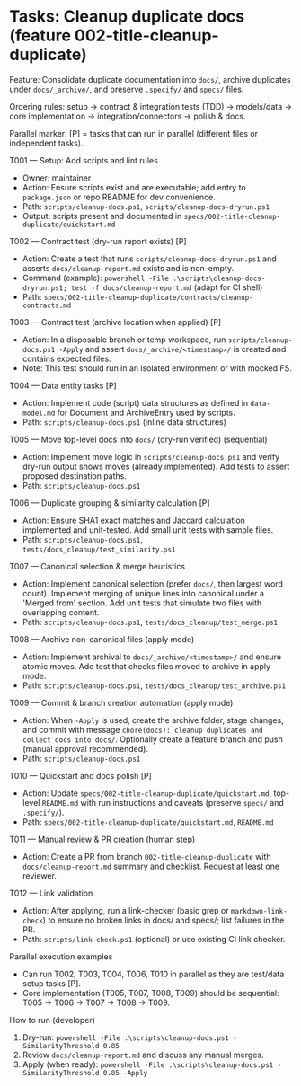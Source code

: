 # Tasks: Cleanup duplicate docs (feature 002-title-cleanup-duplicate)

Feature: Consolidate duplicate documentation into `docs/`, archive duplicates under `docs/_archive/`, and preserve `.specify/` and `specs/` files.

Ordering rules: setup → contract & integration tests (TDD) → models/data → core implementation → integration/connectors → polish & docs.

Parallel marker: [P] = tasks that can run in parallel (different files or independent tasks).

T001 — Setup: Add scripts and lint rules
- Owner: maintainer
- Action: Ensure scripts exist and are executable; add entry to `package.json` or repo README for dev convenience.
- Path: `scripts/cleanup-docs.ps1`, `scripts/cleanup-docs-dryrun.ps1`
- Output: scripts present and documented in `specs/002-title-cleanup-duplicate/quickstart.md`

T002 — Contract test (dry-run report exists) [P]
- Action: Create a test that runs `scripts/cleanup-docs-dryrun.ps1` and asserts `docs/cleanup-report.md` exists and is non-empty.
- Command (example): `powershell -File .\scripts\cleanup-docs-dryrun.ps1; test -f docs/cleanup-report.md` (adapt for CI shell)
- Path: `specs/002-title-cleanup-duplicate/contracts/cleanup-contracts.md`

T003 — Contract test (archive location when applied) [P]
- Action: In a disposable branch or temp workspace, run `scripts/cleanup-docs.ps1 -Apply` and assert `docs/_archive/<timestamp>/` is created and contains expected files.
- Note: This test should run in an isolated environment or with mocked FS.

T004 — Data entity tasks [P]
- Action: Implement code (script) data structures as defined in `data-model.md` for Document and ArchiveEntry used by scripts.
- Path: `scripts/cleanup-docs.ps1` (inline data structures)

T005 — Move top-level docs into `docs/` (dry-run verified) (sequential)
- Action: Implement move logic in `scripts/cleanup-docs.ps1` and verify dry-run output shows moves (already implemented). Add tests to assert proposed destination paths.
- Path: `scripts/cleanup-docs.ps1`

T006 — Duplicate grouping & similarity calculation [P]
- Action: Ensure SHA1 exact matches and Jaccard calculation implemented and unit-tested. Add small unit tests with sample files.
- Path: `scripts/cleanup-docs.ps1`, `tests/docs_cleanup/test_similarity.ps1`

T007 — Canonical selection & merge heuristics
- Action: Implement canonical selection (prefer `docs/`, then largest word count). Implement merging of unique lines into canonical under a 'Merged from' section. Add unit tests that simulate two files with overlapping content.
- Path: `scripts/cleanup-docs.ps1`, `tests/docs_cleanup/test_merge.ps1`

T008 — Archive non-canonical files (apply mode)
- Action: Implement archival to `docs/_archive/<timestamp>/` and ensure atomic moves. Add test that checks files moved to archive in apply mode.
- Path: `scripts/cleanup-docs.ps1`, `tests/docs_cleanup/test_archive.ps1`

T009 — Commit & branch creation automation (apply mode)
- Action: When `-Apply` is used, create the archive folder, stage changes, and commit with message `chore(docs): cleanup duplicates and collect docs into docs/`. Optionally create a feature branch and push (manual approval recommended).
- Path: `scripts/cleanup-docs.ps1`

T010 — Quickstart and docs polish [P]
- Action: Update `specs/002-title-cleanup-duplicate/quickstart.md`, top-level `README.md` with run instructions and caveats (preserve `specs/` and `.specify/`).
- Path: `specs/002-title-cleanup-duplicate/quickstart.md`, `README.md`

T011 — Manual review & PR creation (human step)
- Action: Create a PR from branch `002-title-cleanup-duplicate` with `docs/cleanup-report.md` summary and checklist. Request at least one reviewer.

T012 — Link validation
- Action: After applying, run a link-checker (basic grep or `markdown-link-check`) to ensure no broken links in docs/ and specs/; list failures in the PR.
- Path: `scripts/link-check.ps1` (optional) or use existing CI link checker.

Parallel execution examples
- Can run T002, T003, T004, T006, T010 in parallel as they are test/data setup tasks [P].
- Core implementation (T005, T007, T008, T009) should be sequential: T005 → T006 → T007 → T008 → T009.

How to run (developer)
1. Dry-run: `powershell -File .\scripts\cleanup-docs.ps1 -SimilarityThreshold 0.85`
2. Review `docs/cleanup-report.md` and discuss any manual merges.
3. Apply (when ready): `powershell -File .\scripts\cleanup-docs.ps1 -SimilarityThreshold 0.85 -Apply`
